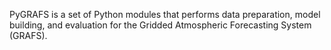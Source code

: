 PyGRAFS is a set of Python modules that performs data preparation, model building, and evaluation for the Gridded Atmospheric Forecasting System (GRAFS). 
